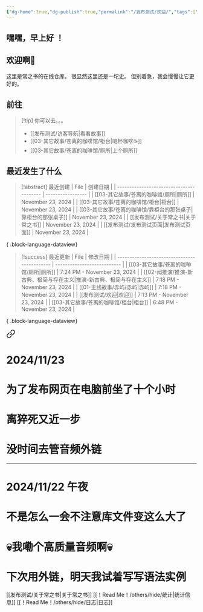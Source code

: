 ```yaml
---
{"dg-home":true,"dg-publish":true,"permalink":"/发布测试/欢迎/","tags":["gardenEntry"],"dgPassFrontmatter":true,"noteIcon":"\\！Read Me！\\others\\data\\svg","created":"2024-11-23T17:35:15.000+08:00","updated":"2024-11-23T19:13:07.257+08:00"}
---
```


## 嘿嘿，早上好 ！
## 欢迎啊👋

这里是常之书的在线仓库。
很显然这里还是一坨史。
但别着急，我会慢慢让它更好的。

## 前往

> [!tip] 你可以去。。。
> - [[发布测试/访客导航\|看看故事]]
> - [[03-其它故事/苍离的咖啡馆/柜台\|喝杯咖啡☕]]
> - [[03-其它故事/苍离的咖啡馆/厕所\|上个厕所]]

## 最近发生了什么
>[!abstract] 最近创建
> | File                                     | 创建日期              |
> | ---------------------------------------- | ----------------- |
> | [[03-其它故事/苍离的咖啡馆/厕所\|厕所]]             | November 23, 2024 |
> | [[03-其它故事/苍离的咖啡馆/柜台\|柜台]]             | November 23, 2024 |
> | [[03-其它故事/苍离的咖啡馆/靠柜台的那张桌子\|靠柜台的那张桌子]] | November 23, 2024 |
> | [[发布测试/关于常之书\|关于常之书]]                 | November 23, 2024 |
> | [[发布测试/发布测试页面\|发布测试页面]]               | November 23, 2024 |
> 
{ .block-language-dataview}

>[!success] 最近更新
> | File                                         | 修改日期                        |
> | -------------------------------------------- | --------------------------- |
> | [[03-其它故事/苍离的咖啡馆/厕所\|厕所]]                 | 7:24 PM - November 23, 2024 |
> | [[02-闳推演/推演-新古典、极简与存在主义\|推演-新古典、极简与存在主义]] | 7:18 PM - November 23, 2024 |
> | [[01-主线故事/赤屿/赤屿\|赤屿]]                     | 7:18 PM - November 23, 2024 |
> | [[发布测试/欢迎\|欢迎]]                           | 7:13 PM - November 23, 2024 |
> | [[03-其它故事/苍离的咖啡馆/柜台\|柜台]]                 | 6:48 PM - November 23, 2024 |
> 
{ .block-language-dataview}


<div class="transclusion internal-embed is-loaded"><a class="markdown-embed-link" href="/read-me/others/hide//" aria-label="Open link"><svg xmlns="http://www.w3.org/2000/svg" width="24" height="24" viewBox="0 0 24 24" fill="none" stroke="currentColor" stroke-width="2" stroke-linecap="round" stroke-linejoin="round" class="svg-icon lucide-link"><path d="M10 13a5 5 0 0 0 7.54.54l3-3a5 5 0 0 0-7.07-7.07l-1.72 1.71"></path><path d="M14 11a5 5 0 0 0-7.54-.54l-3 3a5 5 0 0 0 7.07 7.07l1.71-1.71"></path></svg></a><div class="markdown-embed">





# 2024/11/23
# 为了发布网页在电脑前坐了十个小时
# 离猝死又近一步
# 没时间去管音频外链
---
# 2024/11/22 午夜
# 不是怎么一会不注意库文件变这么大了
# 💀我嘞个高质量音频啊💀
# 下次用外链，明天我试着写写语法实例

</div></div>


[[发布测试/关于常之书\|关于常之书]]
[[！Read Me！/others/hide/统计\|统计信息]]
[[！Read Me！/others/hide/日志\|日志]]
